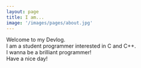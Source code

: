 ```yaml
---
layout: page
title: I am...
image: '/images/pages/about.jpg'
---
```


Welcome to my Devlog.    
I am a student programmer interested in C and C++.     
I wanna be a brilliant programmer!      
Have a nice day! 
